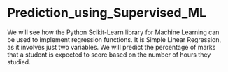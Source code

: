 # Prediction_using_Supervised_ML
We will see how the Python Scikit-Learn library for Machine Learning can be used to implement regression functions. It is Simple Linear Regression, as it involves just two variables. We will predict the percentage of marks that a student is expected to score based on the number of hours they studied.
